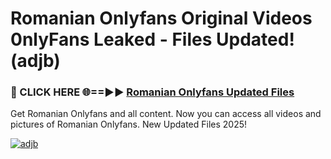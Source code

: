 # Romanian Onlyfans Original Videos 0nlyFans Leaked - Files Updated! (adjb)

<h3>🔴 CLICK HERE 🌐==►► <a href="https://tinyurl.com/2m67pmp6" rel="nofollow">Romanian Onlyfans Updated Files</a></h3>

Get Romanian Onlyfans and all content. Now you can access all videos and pictures of Romanian Onlyfans. New Updated Files 2025!

[![adjb](https://i.imgur.com/H4QAA4z.gif)](https://tinyurl.com/2m67pmp6)